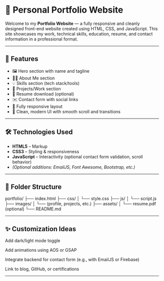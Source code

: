 # 💼 Personal Portfolio Website

Welcome to my **Portfolio Website** — a fully responsive and cleanly designed front-end website created using HTML, CSS, and JavaScript. This site showcases my work, technical skills, education, resume, and contact information in a professional format.

---

## 🧠 Features

- 🖼️ Hero section with name and tagline
- 👨‍💻 About Me section
- 💡 Skills section (tech stack/tools)
- 📁 Projects/Work section
- 📜 Resume download (optional)
- ✉️ Contact form with social links
- 📱 Fully responsive layout
- 🎨 Clean, modern UI with smooth scroll and transitions

---

## 🛠️ Technologies Used

- **HTML5** – Markup
- **CSS3** – Styling & responsiveness
- **JavaScript** – Interactivity (optional contact form validation, scroll behavior)
- *(Optional additions: EmailJS, Font Awesome, Bootstrap, etc.)*

---

## 📁 Folder Structure
portfolio/
├── index.html
├── css/
│ └── style.css
├── js/
│ └── script.js
├── images/
│ └── (profile, projects, etc.)
├── assets/
│ └── resume.pdf (optional)
└── README.md

---

## ✨ Customization Ideas
Add dark/light mode toggle

Add animations using AOS or GSAP

Integrate backend for contact form (e.g., with EmailJS or Firebase)

Link to blog, GitHub, or certifications

---



